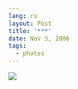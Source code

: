 ```yaml
---
lang: ru
layout: Post
title: '***'
date: Nov 3, 2006
tags:
  - photos
---
```


![](http://wow.sapegin.me/2e3e1N1G001n/129380.jpg)
